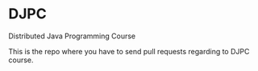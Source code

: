 # DJPC
Distributed Java Programming Course

This is the repo where you have to send pull requests regarding to DJPC course.
